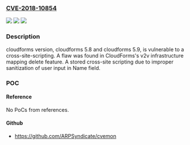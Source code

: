 ### [CVE-2018-10854](https://cve.mitre.org/cgi-bin/cvename.cgi?name=CVE-2018-10854)
![](https://img.shields.io/static/v1?label=Product&message=cloudforms&color=blue)
![](https://img.shields.io/static/v1?label=Version&message=n%2Fa&color=blue)
![](https://img.shields.io/static/v1?label=Vulnerability&message=CWE-79&color=brighgreen)

### Description

cloudforms version, cloudforms 5.8 and cloudforms 5.9, is vulnerable to a cross-site-scripting. A flaw was found in CloudForms's v2v infrastructure mapping delete feature. A stored cross-site scripting due to improper sanitization of user input in Name field.

### POC

#### Reference
No PoCs from references.

#### Github
- https://github.com/ARPSyndicate/cvemon

